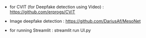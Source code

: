 - for CVIT (for Deepfake detection using Video) : https://github.com/erprogs/CViT
- Image deepfake detection : https://github.com/DariusAf/MesoNet


- for running Streamlit : streamlit run UI.py
